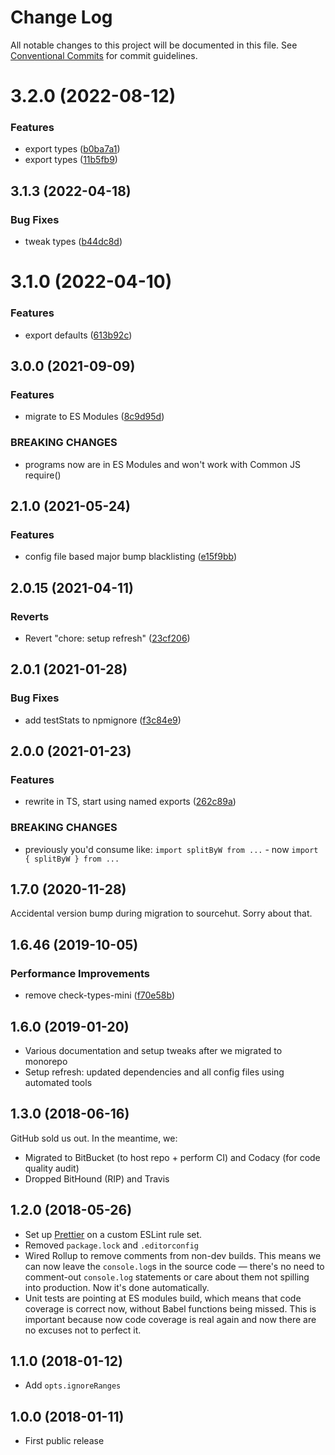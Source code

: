 # Change Log

All notable changes to this project will be documented in this file.
See [Conventional Commits](https://conventionalcommits.org) for commit guidelines.

# 3.2.0 (2022-08-12)

### Features

- export types ([b0ba7a1](https://github.com/codsen/codsen/commit/b0ba7a18924daf41366be5c721ec3e3f40b65bb0))
- export types ([11b5fb9](https://github.com/codsen/codsen/commit/11b5fb936ce20e0a77c3a09806773e1cd7695c50))

## 3.1.3 (2022-04-18)

### Bug Fixes

- tweak types ([b44dc8d](https://github.com/codsen/codsen/commit/b44dc8d12b30bfb15936ca63687d6f834c5e1f2a))

# 3.1.0 (2022-04-10)

### Features

- export defaults ([613b92c](https://github.com/codsen/codsen/commit/613b92c4cdf9e84727c8d2d9c3144138ed457bd7))

## 3.0.0 (2021-09-09)

### Features

- migrate to ES Modules ([8c9d95d](https://github.com/codsen/codsen/commit/8c9d95d5dea0b769c2f070397141918a4893d575))

### BREAKING CHANGES

- programs now are in ES Modules and won't work with Common JS require()

## 2.1.0 (2021-05-24)

### Features

- config file based major bump blacklisting ([e15f9bb](https://github.com/codsen/codsen/commit/e15f9bba1c4fd5f847ac28b3f38fa6ee633f5dca))

## 2.0.15 (2021-04-11)

### Reverts

- Revert "chore: setup refresh" ([23cf206](https://github.com/codsen/codsen/commit/23cf206970a087ff0fa04e61f94d919f59ab3881))

## 2.0.1 (2021-01-28)

### Bug Fixes

- add testStats to npmignore ([f3c84e9](https://github.com/codsen/codsen/commit/f3c84e95afc5514214312f913692d85b2e12eb29))

## 2.0.0 (2021-01-23)

### Features

- rewrite in TS, start using named exports ([262c89a](https://github.com/codsen/codsen/commit/262c89a4cb40cb914937294cd4bcd1aa92b9a1c8))

### BREAKING CHANGES

- previously you'd consume like: `import splitByW from ...` - now `import { splitByW } from ...`

## 1.7.0 (2020-11-28)

Accidental version bump during migration to sourcehut. Sorry about that.

## 1.6.46 (2019-10-05)

### Performance Improvements

- remove check-types-mini ([f70e58b](https://gitlab.com/codsen/codsen/commit/f70e58b))

## 1.6.0 (2019-01-20)

- Various documentation and setup tweaks after we migrated to monorepo
- Setup refresh: updated dependencies and all config files using automated tools

## 1.3.0 (2018-06-16)

GitHub sold us out. In the meantime, we:

- Migrated to BitBucket (to host repo + perform CI) and Codacy (for code quality audit)
- Dropped BitHound (RIP) and Travis

## 1.2.0 (2018-05-26)

- Set up [Prettier](https://prettier.io) on a custom ESLint rule set.
- Removed `package.lock` and `.editorconfig`
- Wired Rollup to remove comments from non-dev builds. This means we can now leave the `console.log`s in the source code — there's no need to comment-out `console.log` statements or care about them not spilling into production. Now it's done automatically.
- Unit tests are pointing at ES modules build, which means that code coverage is correct now, without Babel functions being missed. This is important because now code coverage is real again and now there are no excuses not to perfect it.

## 1.1.0 (2018-01-12)

- Add `opts.ignoreRanges`

## 1.0.0 (2018-01-11)

- First public release
